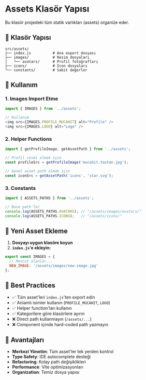 # Assets Klasör Yapısı

Bu klasör projedeki tüm statik varlıkları (assets) organize eder.

## 📁 Klasör Yapısı

```
src/assets/
├── index.js          # Ana export dosyası
├── images/           # Resim dosyaları
│   └── avatars/      # Profil fotoğrafları
├── icons/            # Icon dosyaları
└── constants/        # Sabit değerler
```

## 🔧 Kullanım

### 1. Images Import Etme
```javascript
import { IMAGES } from '../assets';

// Kullanım
<img src={IMAGES.PROFILE_MUCAHIT} alt="Profile" />
<img src={IMAGES.LOGO} alt="Logo" />
```

### 2. Helper Functions
```javascript
import { getProfileImage, getAssetPath } from '../assets';

// Profil resmi almak için
const profileSrc = getProfileImage('mucahit.tastan.jpg');

// Genel asset path almak için  
const iconSrc = getAssetPath('icons', 'star.svg');
```

### 3. Constants
```javascript
import { ASSETS_PATHS } from '../assets';

// Base path'ler
console.log(ASSETS_PATHS.AVATARS); // "/assets/images/avatars/"
console.log(ASSETS_PATHS.ICONS);   // "/assets/icons/"
```

## 📝 Yeni Asset Ekleme

1. **Dosyayı uygun klasöre koyun**
2. **`index.js`'e ekleyin:**
```javascript
export const IMAGES = {
  // Mevcut olanlar...
  NEW_IMAGE: '/assets/images/new-image.jpg'
};
```

## 🎯 Best Practices

- ✅ Tüm asset'leri `index.js`'ten export edin
- ✅ Anlamlı isimler kullanın (`PROFILE_MUCAHIT`, `LOGO`)
- ✅ Helper function'ları kullanın
- ✅ Kategorilere göre klasörlere ayırın
- ❌ Direct path kullanmayın (`/assets/...`)
- ❌ Component içinde hard-coded path yazmayın

## 🚀 Avantajları

- **Merkezi Yönetim**: Tüm asset'ler tek yerden kontrol
- **Type Safety**: IDE autocomplete desteği
- **Refactoring**: Kolay path değişiklikleri
- **Performance**: Vite optimizasyonları
- **Organization**: Temiz dosya yapısı

